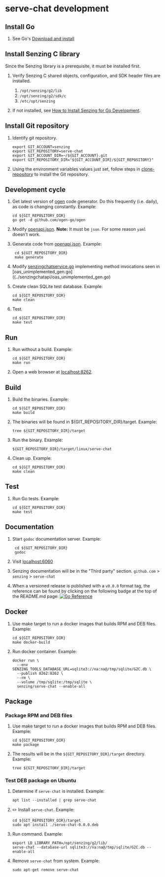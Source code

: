 # serve-chat development

## Install Go

1. See Go's [Download and install](https://go.dev/doc/install)

## Install Senzing C library

Since the Senzing library is a prerequisite, it must be installed first.

1. Verify Senzing C shared objects, configuration, and SDK header files are installed.
    1. `/opt/senzing/g2/lib`
    1. `/opt/senzing/g2/sdk/c`
    1. `/etc/opt/senzing`

1. If not installed, see
   [How to Install Senzing for Go Development](https://github.com/Senzing/knowledge-base/blob/main/HOWTO/install-senzing-for-go-development.md).

## Install Git repository

1. Identify git repository.

    ```console
    export GIT_ACCOUNT=senzing
    export GIT_REPOSITORY=serve-chat
    export GIT_ACCOUNT_DIR=~/${GIT_ACCOUNT}.git
    export GIT_REPOSITORY_DIR="${GIT_ACCOUNT_DIR}/${GIT_REPOSITORY}"

    ```

1. Using the environment variables values just set, follow steps in
   [clone-repository](https://github.com/Senzing/knowledge-base/blob/main/HOWTO/clone-repository.md) to install the Git repository.

## Development cycle

1. Get latest version of [ogen](https://github.com/ogen-go/ogen) code generator.
   Do this frequently (i.e. daily), as code is changing constantly.
   Example:

    ```console
    cd ${GIT_REPOSITORY_DIR}
    go get -d github.com/ogen-go/ogen
    ```

1. Modify
   [openapi.json](../cmd/openapi.json).
   **Note:** It must be `json`.  For some reason `yaml` doesn't work.
1. Generate code from
   [openapi.json](../cmd/openapi.json).
   Example:

    ```console
     cd ${GIT_REPOSITORY_DIR}
     make generate

    ```

1. Modify
   [senzingchatservice.go](../senzingchatservice/senzingchatservice.go)
   implementing method invocations seen in
   [oas_unimplemented_gen.go]((../senzingchatapi/oas_unimplemented_gen.go)

1. Create clean SQLite test database.
   Example:

    ```console
   cd ${GIT_REPOSITORY_DIR}
   make clean

    ```

1. Test.

    ```console
   cd ${GIT_REPOSITORY_DIR}
   make test

    ```

## Run

1. Run without a build.
   Example:

     ```console
     cd ${GIT_REPOSITORY_DIR}
     make run

     ```

1. Open a web browser at [localhost:8262](http://localhost:8262).

## Build

1. Build the binaries.
   Example:

     ```console
     cd ${GIT_REPOSITORY_DIR}
     make build

     ```

1. The binaries will be found in ${GIT_REPOSITORY_DIR}/target.
   Example:

    ```console
    tree ${GIT_REPOSITORY_DIR}/target

    ```

1. Run the binary.
   Example:

    ```console
    ${GIT_REPOSITORY_DIR}/target/linux/serve-chat

    ```

1. Clean up.
   Example:

     ```console
     cd ${GIT_REPOSITORY_DIR}
     make clean

     ```

## Test

1. Run Go tests.
   Example:

     ```console
     cd ${GIT_REPOSITORY_DIR}
     make test

     ```

## Documentation

1. Start `godoc` documentation server.
   Example:

    ```console
     cd ${GIT_REPOSITORY_DIR}
     godoc

    ```

1. Visit [localhost:6060](http://localhost:6060)
1. Senzing documentation will be in the "Third party" section.
   `github.com` > `senzing` > `serve-chat`
1. When a versioned release is published with a `v0.0.0` format tag,
the reference can be found by clicking on the following badge at the top of the README.md page:
[![Go Reference](https://pkg.go.dev/badge/github.com/senzing/serve-chat.svg)](https://pkg.go.dev/github.com/senzing/serve-chat)

## Docker

1. Use make target to run a docker images that builds RPM and DEB files.
   Example:

    ```console
    cd ${GIT_REPOSITORY_DIR}
    make docker-build

    ```

1. Run docker container.
   Example:

    ```console
    docker run \
      --env SENZING_TOOLS_DATABASE_URL=sqlite3://na:na@/tmp/sqlite/G2C.db \
      --publish 8262:8262 \
      --rm \
      --volume /tmp/sqlite:/tmp/sqlite \
      senzing/serve-chat --enable-all

    ```

## Package

### Package RPM and DEB files

1. Use make target to run a docker images that builds RPM and DEB files.
   Example:

    ```console
    cd ${GIT_REPOSITORY_DIR}
    make package

    ```

1. The results will be in the `${GIT_REPOSITORY_DIR}/target` directory.
   Example:

    ```console
    tree ${GIT_REPOSITORY_DIR}/target

    ```

### Test DEB package on Ubuntu

1. Determine if `serve-chat` is installed.
   Example:

    ```console
    apt list --installed | grep serve-chat

    ```

1. :pencil2: Install `serve-chat`.
   Example:

    ```console
    cd ${GIT_REPOSITORY_DIR}/target
    sudo apt install ./serve-chat-0.0.0.deb

    ```

1. Run command.
   Example:

    ```console
    export LD_LIBRARY_PATH=/opt/senzing/g2/lib/
    serve-chat --database-url sqlite3://na:na@/tmp/sqlite/G2C.db --enable-all

    ```

1. Remove `serve-chat` from system.
   Example:

    ```console
    sudo apt-get remove serve-chat

    ```

